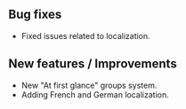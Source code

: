 ## Bug fixes
* Fixed issues related to localization.

## New features / Improvements
* New "At first glance" groups system.
* Adding French and German localization.